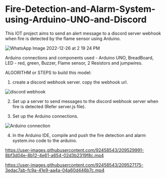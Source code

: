 # Fire-Detection-and-Alarm-System-using-Arduino-UNO-and-Discord
This IOT project aims to send an alert message to a discord server webhook when fire is detected by the flame sensor using Arduino. 

![WhatsApp Image 2022-12-26 at 2 19 24 PM](https://user-images.githubusercontent.com/92458543/209527696-4cf0d394-eea5-478e-bfa3-d92c3d3babb7.jpeg)

Arduino connections and components used - Arduino UNO, BreadBoard, LED - red, green, Buzzer, Flame sensor, 2 Resistors and jumpwires.  

ALGORITHM or STEPS to build this model:

1. create a discord webhook server. copy the webhook url.

![discord webhook](https://user-images.githubusercontent.com/92458543/209526712-3e4d191f-b821-4414-a956-d78bac1db839.png)

2. Set up a server to send messages to the discord webhook server when fire is detected (Refer server.js file).

3. Set up the Arduino connections. 

![Arduino connection](https://user-images.githubusercontent.com/92458543/209525400-8366d799-506a-44b3-a275-9fcfefeb1a09.jpeg)

4. In the Arduino IDE, compile and push the fire detection and alarm system.ino code to the arduino. 

https://user-images.githubusercontent.com/92458543/209529991-8bf3d04e-8b12-4e61-a654-02d3b2319f8c.mp4


https://user-images.githubusercontent.com/92458543/209527175-3edac7ab-fc9a-41e9-aa4a-04a60d446b7c.mp4


